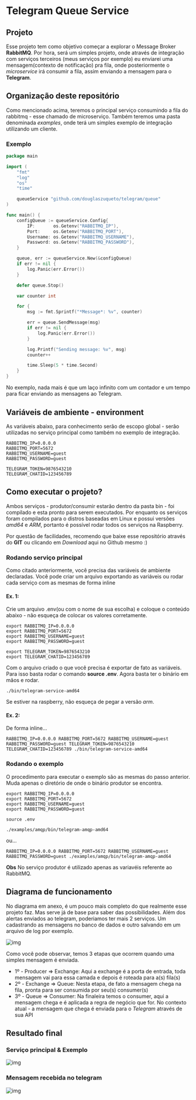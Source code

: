 # Telegram Queue Service

## Projeto

Esse projeto tem como objetivo começar a explorar o Message Broker **RabbitMQ**. Por hora, será um simples projeto, onde através de integração com serviços terceiros (meus serviços por exemplo) eu enviarei uma mensagem(contexto de notificação) pra fila, onde posteriormente o *microservice* irá consumir a fila, assim enviando a mensagem para o **Telegram**.

## Organização deste repositório

Como mencionado acima, teremos o principal serviço consumindo a fila do rabbitmq - esse chamado de microserviço. Também teremos uma pasta denominada *examples*, onde terá um simples exemplo de integração utilizando um cliente.

### Exemplo

```go
package main

import (
	"fmt"
	"log"
	"os"
	"time"

	queueService "github.com/douglaszuqueto/telegram/queue"
)

func main() {
	configQueue := queueService.Config{
		IP:       os.Getenv("RABBITMQ_IP"),
		Port:     os.Getenv("RABBITMQ_PORT"),
		Username: os.Getenv("RABBITMQ_USERNAME"),
		Password: os.Getenv("RABBITMQ_PASSWORD"),
	}

	queue, err := queueService.New(&configQueue)
	if err != nil {
		log.Panic(err.Error())
	}

	defer queue.Stop()

	var counter int

	for {
        msg := fmt.Sprintf("*Message*: %v", counter)

        err = queue.SendMessage(msg)
        if err != nil {
            log.Panic(err.Error())
        }

        log.Printf("Sending message: %v", msg)
        counter++

        time.Sleep(5 * time.Second)
    }
}
```

No exemplo, nada mais é que um laço infinito com um contador e um tempo para ficar enviando as mensagens ao Telegram.


## Variáveis de ambiente - environment

As variáveis abaixo, para conhecimento serão de escopo global - serão utilizadas no serviço principal como também no exemplo de integração.

```
RABBITMQ_IP=0.0.0.0
RABBITMQ_PORT=5672
RABBITMQ_USERNAME=guest
RABBITMQ_PASSWORD=guest

TELEGRAM_TOKEN=9876543210
TELEGRAM_CHATID=123456789
```

## Como executar o projeto?

Ambos serviços - produtor/consumir estarão dentro da pasta bin - foi compilado e esta pronto para serem executados. Por enquanto os serviços foram compilados para o distros baseadas em Linux e possui versões *amd64* e *ARM*, portanto é possível rodar todos os serviços na Raspberry.

Por questão de facilidades, recomendo que baixe esse repositório através do **GIT** ou clicando em *Download* aqui no Github mesmo :)

### Rodando serviço principal
Como citado anteriormente, você precisa das variáveis de ambiente declaradas. Você pode criar um arquivo exportando as variáveis ou rodar cada serviço com as mesmas de forma inline

#### Ex. 1:
Crie um arquivo .env(ou com o nome de sua escolha) e coloque o conteúdo abaixo - não esqueça de colocar os valores corretamente.

```
export RABBITMQ_IP=0.0.0.0
export RABBITMQ_PORT=5672
export RABBITMQ_USERNAME=guest
export RABBITMQ_PASSWORD=guest

export TELEGRAM_TOKEN=9876543210
export TELEGRAM_CHATID=123456789
```
Com o arquivo criado o que você precisa é exportar de fato as variáveis. Para isso basta rodar o comando **source .env**. Agora basta ter o binário em mãos e rodar.

```
./bin/telegram-service-amd64
```

Se estiver na raspberry, não esqueça de pegar a versão *arm*.

#### Ex. 2:
De forma inline...

```
RABBITMQ_IP=0.0.0.0 RABBITMQ_PORT=5672 RABBITMQ_USERNAME=guest RABBITMQ_PASSWORD=guest TELEGRAM_TOKEN=9876543210 TELEGRAM_CHATID=123456789 ./bin/telegram-service-amd64
```

### Rodando o exemplo

O procedimento para executar o exemplo são as mesmas do passo anterior. Muda apenas o diretório de onde o binário produtor se encontra.

```
export RABBITMQ_IP=0.0.0.0
export RABBITMQ_PORT=5672
export RABBITMQ_USERNAME=guest
export RABBITMQ_PASSWORD=guest
```

```
source .env

./examples/amqp/bin/telegram-amqp-amd64
```

ou...

```
RABBITMQ_IP=0.0.0.0 RABBITMQ_PORT=5672 RABBITMQ_USERNAME=guest RABBITMQ_PASSWORD=guest ./examples/amqp/bin/telegram-amqp-amd64
```

**Obs** No serviço produtor é utilizado apenas as variavéis referente ao RabbitMQ.

## Diagrama de funcionamento

No diagrama em anexo, é um pouco mais completo do que realmente esse projeto faz. Mas serve já de base para saber das possibilidades. Além dos alertas enviados ao telegram, poderiamos ter mais 2 serviços. Um cadastrando as mensagens no banco de dados e outro salvando em um arquivo de log por exemplo.

![img](https://raw.githubusercontent.com/douglaszuqueto/telegram-queue-service/master/.github/diagram.png)

Como você pode observar, temos 3 etapas que ocorrem quando uma simples mensagem é enviada.

* 1º - Producer => Exchange: Aqui a exchange é a porta de entrada, toda mensagem vai para essa camada e depois é roteada para a(s) fila(s)
* 2º - Exchange => Queue: Nesta etapa, de fato a mensagem chega na fila, pronta para ser consumida por seu(s) consumer(s)
* 3º - Queue => Consumer: Na finaleira temos o consumer, aqui a mensagem chega e é aplicada a regra de negócio que for. No contexto atual - a mensagem que chega é enviada para o *Telegram* através de sua API

## Resultado final

### Serviço principal & Exemplo

![img](https://raw.githubusercontent.com/douglaszuqueto/telegram-queue-service/master/.github/screenshot_2.png)

### Mensagem recebida no telegram

![img](https://raw.githubusercontent.com/douglaszuqueto/telegram-queue-service/master/.github/screenshot.png)
